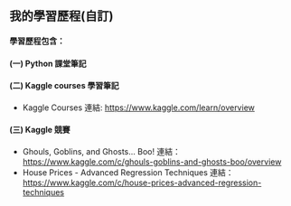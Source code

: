 ## 我的學習歷程(自訂)

#### 學習歷程包含：

#### (一)	Python 課堂筆記

#### (二) Kaggle courses 學習筆記
 - Kaggle Courses 連結: https://www.kaggle.com/learn/overview

#### (三) Kaggle 競賽
 - Ghouls, Goblins, and Ghosts... Boo! 
	連結：https://www.kaggle.com/c/ghouls-goblins-and-ghosts-boo/overview
 - House Prices - Advanced Regression Techniques
	連結：https://www.kaggle.com/c/house-prices-advanced-regression-techniques